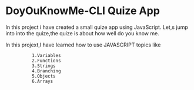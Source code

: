 # DoyOuKnowMe-CLI Quize App
<p>In this project i have created a small quize app using JavaScript.
Let,s jump into into the quize,the quize is about how well do you know me.
</p>

In this projext,I have learned how to use JAVASCRIPT topics like

              1.Variables
              2.Functions
              3.Strings
              4.Branching
              5.Objects
              6.Arrays
